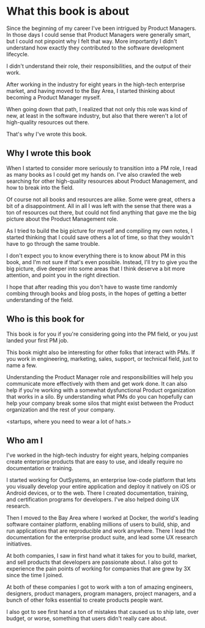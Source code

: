# What this book is about

Since the beginning of my career I've been intrigued by Product Managers. In
those days I could sense that Product Managers were generally smart, but I
could not pinpoint why I felt that way. More importantly I didn't understand how
exactly they contributed to the software development lifecycle.

I didn't understand their role, their responsibilities, and the output of
their work.

After working in the industry for eight years in the high-tech enterprise market,
and having moved to the Bay Area, I started thinking about becoming a Product
Manager myself.

When going down that path, I realized that not only this role was kind of new,
at least in the software industry, but also that there weren't a lot of
high-quality resources out there.

That's why I've wrote this book.

## Why I wrote this book

When I started to consider more seriously to transition into a PM role,
I read as many books as I could get my hands on. I've also crawled the web
searching for other high-quality resources about Product Management, and how
to break into the field.

Of course not all books and resources are alike. Some were great, others a bit
of a disappointment. All in all I was left with the sense that there was a ton
of resources out there, but could not find anything that gave me the big
picture about the Product Management role.

As I tried to build the big picture for myself and compiling my own notes,
I started thinking that I could save others a lot of time, so that they
wouldn't have to go through the same trouble.

I don't expect you to know everything there is to know about PM in this book,
and I'm not sure if that's even possible. Instead, I'll try to give you the
big picture, dive deeper into some areas that I think deserve a bit more
attention, and point you in the right direction.

I hope that after reading this you don't have to waste time randomly combing
through books and blog posts, in the hopes of getting a better understanding
of the field.

## Who is this book for

This book is for you if you're considering going into the PM field, or you
just landed your first PM job.

This book might also be interesting for other folks that interact with PMs.
If you work in engineering, marketing, sales, support, or technical field,
just to name a few.

Understanding the Product Manager role and responsibilities will help you
communicate more effectively with them and get work done. It can also help
if you're working with a somewhat dysfunctional Product organization that
works in a silo. By understanding what PMs do you can hopefully can help your
company break some silos that might exist between the Product organization and
the rest of your company.

<startups, where you need to wear a lot of hats.>

## Who am I

I've worked in the high-tech industry for eight years, helping companies
create enterprise products that are easy to use, and ideally require no
documentation or training.

I started working for OutSystems, an enterprise low-code platform that lets
you visually develop your entire application and deploy it natively on iOS or
Android devices, or to the web. There I created documentation, training, and
certification programs for developers. I've also helped doing UX research.

Then I moved to the Bay Area where I worked at Docker, the world's leading
software container platform, enabling millions of users to build, ship, and run
applications that are reproducible and work anywhere. There I lead the
documentation for the enterprise product suite, and lead some UX research
initiatives.

At both companies, I saw in first hand what it takes for you to build, market,
and sell products that developers are passionate about. I also got to
experience the pain points of working for companies that are grew by 3X since
the time I joined.

At both of these companies I got to work with a ton of amazing engineers,
designers, product managers, program managers, project managers, and a bunch
of other folks essential to create products people want.

I also got to see first hand a ton of mistakes that caused us to ship late,
over budget, or worse, something that users didn't really care about.
